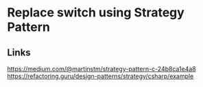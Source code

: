 # Replace switch using Strategy Pattern

## Links
https://medium.com/@martinstm/strategy-pattern-c-24b8ca1e4a8<br>
https://refactoring.guru/design-patterns/strategy/csharp/example
